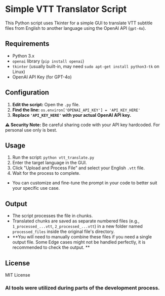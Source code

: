 # Simple VTT Translator Script

This Python script uses Tkinter for a simple GUI to translate VTT subtitle files from English to another language using the OpenAI API (`gpt-4o`).

## Requirements

* Python 3.x
* `openai` library (`pip install openai`)
* `tkinter` (usually built-in, may need `sudo apt-get install python3-tk` on Linux)
* OpenAI API Key (for GPT-4o)

## Configuration

1.  **Edit the script:** Open the `.py` file.
2.  **Find the line:** `os.environ['OPENAI_API_KEY'] = 'API_KEY_HERE'`
3.  **Replace `'API_KEY_HERE'` with your actual OpenAI API key.**

**⚠️ Security Note:** Be careful sharing code with your API key hardcoded. For personal use only is best.

## Usage

1.  Run the script: `python vtt_translate.py`
2.  Enter the target language in the GUI.
3.  Click "Upload and Process File" and select your English `.vtt` file.
4.  Wait for the process to complete.

* You can customize and fine-tune the prompt in your code to better suit your specific use case.

## Output

* The script processes the file in chunks.
* Translated chunks are saved as separate numbered files (e.g., `1_processed_...vtt`, `2_processed_...vtt`) in a new folder named `processed_files` inside the original file's directory.
* **You will need to manually combine these files if you need a single output file. Some Edge cases might not be handled perfectly, it is recommended to check the output. **


## License

MIT License

### AI tools were utilized during parts of the development process.
